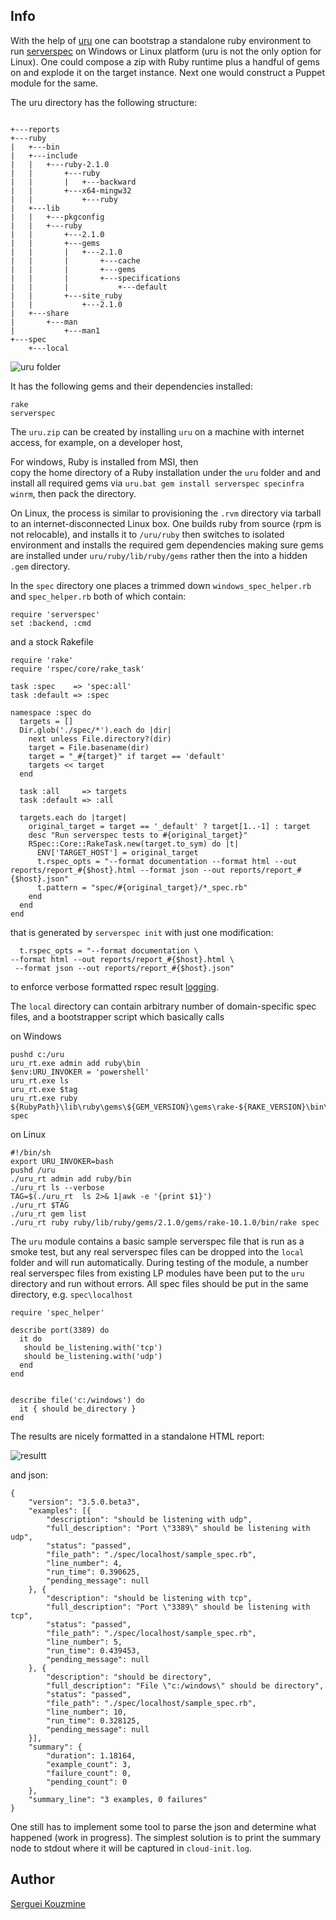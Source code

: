 Info
----

With the help of [uru](https://bitbucket.org/jonforums/uru/wiki/Usage) one can bootstrap a standalone ruby environment to run [serverspec](http://serverspec.org/resource_types.html) on Windows or Linux platform (uru is not the only option for Linux).
One could compose a zip with Ruby runtime plus a handful of gems on and explode it on the target instance. 
Next one would construct a Puppet module for the same.

The uru directory has the following structure:
```

+---reports
+---ruby
|   +---bin
|   +---include
|   |   +---ruby-2.1.0
|   |       +---ruby
|   |       |   +---backward
|   |       +---x64-mingw32
|   |           +---ruby
|   +---lib
|   |   +---pkgconfig
|   |   +---ruby
|   |       +---2.1.0
|   |       +---gems
|   |       |   +---2.1.0
|   |       |       +---cache
|   |       |       +---gems
|   |       |       +---specifications
|   |       |           +---default
|   |       +---site_ruby
|   |           +---2.1.0
|   +---share
|       +---man
|           +---man1
+---spec
    +---local
```
![uru folder](https://raw.githubusercontent.com/sergueik/puppetmaster_vagrant/master/uru/screenshots/uru.png)

It has the following  gems and their dependencies installed:
```
rake 
serverspec 
```

The `uru.zip` can be created by installing `uru` on a machine with internet access, for example, on a developer host, 

For windows, Ruby is installed from MSI, then  
copy the home directory of a Ruby installation under the `uru` folder and
and install all required gems via `uru.bat gem install serverspec specinfra winrm`, 
then pack the directory.

On Linux, the process is similar to provisioning the `.rvm` directory via tarball to an internet-disconnected Linux box. 
One builds ruby from source (rpm is not relocable), and installs it to `/uru/ruby` then switches to isolated environment and 
installs the required gem dependencies making sure gems are installed under `uru/ruby/lib/ruby/gems` rather then the 
into a hidden `.gem` directory.

In the `spec` directory one places a trimmed down `windows_spec_helper.rb` and `spec_helper.rb` both of which contain:
```
require 'serverspec'
set :backend, :cmd
```

and a stock Rakefile 
```
require 'rake'
require 'rspec/core/rake_task'

task :spec    => 'spec:all'
task :default => :spec

namespace :spec do
  targets = []
  Dir.glob('./spec/*').each do |dir|
    next unless File.directory?(dir)
    target = File.basename(dir)
    target = "_#{target}" if target == 'default'
    targets << target
  end

  task :all     => targets
  task :default => :all

  targets.each do |target|
    original_target = target == '_default' ? target[1..-1] : target
    desc "Run serverspec tests to #{original_target}"
    RSpec::Core::RakeTask.new(target.to_sym) do |t|
      ENV['TARGET_HOST'] = original_target
      t.rspec_opts = "--format documentation --format html --out reports/report_#{$host}.html --format json --out reports/report_#{$host}.json"
      t.pattern = "spec/#{original_target}/*_spec.rb"
    end
  end
end

```
that is generated by `serverspec init` with just one modification:
```
  t.rspec_opts = "--format documentation \
--format html --out reports/report_#{$host}.html \
 --format json --out reports/report_#{$host}.json"
```
to enforce verbose formatted rspec result [logging](http://stackoverflow.com/questions/8785358/how-to-have-junitformatter-output-for-rspec-run-using-rake). 

The `local` directory can contain arbitrary number of domain-specific spec files, and a bootstrapper script which basically calls

on Windows
```
pushd c:/uru
uru_rt.exe admin add ruby\bin
$env:URU_INVOKER = 'powershell' 
uru_rt.exe ls
uru_rt.exe $tag 
uru_rt.exe ruby ${RubyPath}\lib\ruby\gems\${GEM_VERSION}\gems\rake-${RAKE_VERSION}\bin\rake spec
```


on Linux
```
#!/bin/sh
export URU_INVOKER=bash
pushd /uru
./uru_rt admin add ruby/bin
./uru_rt ls --verbose
TAG=$(./uru_rt  ls 2>& 1|awk -e '{print $1}')
./uru_rt $TAG
./uru_rt gem list
./uru_rt ruby ruby/lib/ruby/gems/2.1.0/gems/rake-10.1.0/bin/rake spec
```
The `uru` module contains a basic sample serverspec file that is run as a smoke test, but any real serverspec files can be dropped into the `local` folder and will run automatically.  During testing of the module, a number real serverspec files from existing LP modules have been put to the `uru` directory and run without errors.
All spec files should be put in the same directory, e.g. `spec\localhost`
```
require 'spec_helper'

describe port(3389) do
  it do 
   should be_listening.with('tcp') 
   should be_listening.with('udp') 
  end
end


describe file('c:/windows') do
  it { should be_directory }
end
```

The results are nicely formatted in a standalone HTML report:

![resultt](https://raw.githubusercontent.com/sergueik/puppetmaster_vagrant/master/uru/screenshots/result.png)

and json:
```
{
    "version": "3.5.0.beta3",
    "examples": [{
        "description": "should be listening with udp",
        "full_description": "Port \"3389\" should be listening with udp",
        "status": "passed",
        "file_path": "./spec/localhost/sample_spec.rb",
        "line_number": 4,
        "run_time": 0.390625,
        "pending_message": null
    }, {
        "description": "should be listening with tcp",
        "full_description": "Port \"3389\" should be listening with tcp",
        "status": "passed",
        "file_path": "./spec/localhost/sample_spec.rb",
        "line_number": 5,
        "run_time": 0.439453,
        "pending_message": null
    }, {
        "description": "should be directory",
        "full_description": "File \"c:/windows\" should be directory",
        "status": "passed",
        "file_path": "./spec/localhost/sample_spec.rb",
        "line_number": 10,
        "run_time": 0.328125,
        "pending_message": null
    }],
    "summary": {
        "duration": 1.18164,
        "example_count": 3,
        "failure_count": 0,
        "pending_count": 0
    },
    "summary_line": "3 examples, 0 failures"
}
```

One still has to implement some tool to parse the json and determine what happened (work in progress).
The simplest solution is to print the summary node to stdout where it will be captured in `cloud-init.log`. 



Author
------
[Serguei Kouzmine](kouzmine_serguei@yahoo.com)
